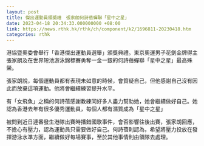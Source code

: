 ```yaml
---
layout: post
title: 傑出運動員頒奬禮　張家朗何詩蓓蟬聯「星中之星」
date: 2023-04-18 20:34:33.000000000 +08:00
link: https://news.rthk.hk/rthk/ch/component/k2/1696811-20230418.htm
categories: rthk
---
```


港協暨奧委會舉行「香港傑出運動員選舉」頒獎典禮。東京奧運男子花劍金牌得主張家朗及在世界短池游泳錦標賽勇奪一金一銀的何詩蓓蟬聯「星中之星」最高殊榮。

張家朗說，每個運動員都有表現未如意的時候，會質疑自己，但他感謝自己沒有因此而放棄這項運動。他將會繼續練習提升水平。

有「女飛魚」之稱的何詩蓓感謝教練同好多人盡力幫助她，她會繼續做好自己。她認為香港去年有很多優秀運動員，每個人都有潛質成為「星中之星」

被問到近日連番發生港隊出賽時播錯國歌事件，會否影響往後出賽，張家朗回應，不擔心有壓力，認為運動員只需要做好自己。何詩蓓則認為，希望將壓力投放在發揮游泳水準方面，繼續做好每場賽事，至於其他事情則由領隊去處理。

